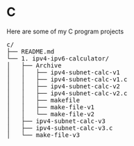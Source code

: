 # C
Here are some of my C program projects

<pre>
c/
├── README.md
└── 1. ipv4-ipv6-calculator/
│   ├── Archive
│   │	├── ipv4-subnet-calc-v1
│  	│	├── ipv4-subnet-calc-v1.c
│   │	├── ipv4-subnet-calc-v2
│   │	├── ipv4-subnet-calc-v2.c
│   │	├── makefile
│   │	├── make-file-v1
│   │	└── make-file-v2
│	├── ipv4-subnet-calc-v3
│	├── ipv4-subnet-calc-v3.c
│	└── make-file-v3


</pre>

